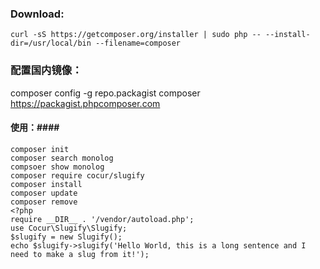 ### Download: ###
    curl -sS https://getcomposer.org/installer | sudo php -- --install-dir=/usr/local/bin --filename=composer   
### 配置国内镜像： ###
composer config -g repo.packagist composer https://packagist.phpcomposer.com

#### 使用：####
	composer init
	composer search monolog
	compsoer show monolog
	composer require cocur/slugify
	composer install
	composer update
	composer remove
    <?php
    require __DIR__ . '/vendor/autoload.php';
    use Cocur\Slugify\Slugify;
    $slugify = new Slugify();
    echo $slugify->slugify('Hello World, this is a long sentence and I need to make a slug from it!');

	


